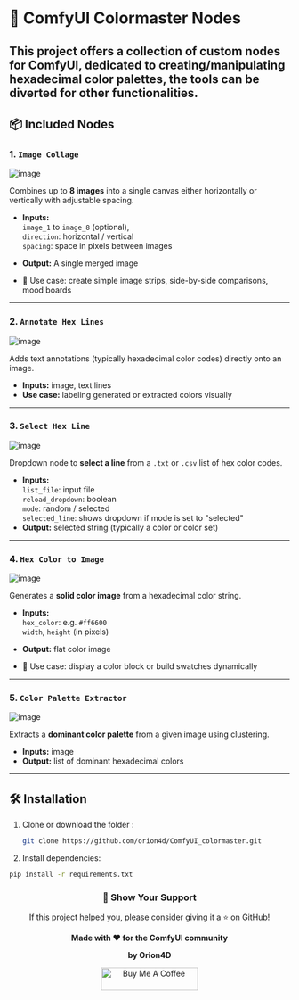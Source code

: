 # 🎨 ComfyUI Colormaster Nodes

This project offers a collection of custom nodes for ComfyUI, dedicated to creating/manipulating hexadecimal color palettes, the tools can be diverted for other functionalities.
---

## 📦 Included Nodes

### 1. `Image Collage`

![image](https://github.com/user-attachments/assets/4420a4a1-ab7a-4f48-a47a-2013f1597509)

Combines up to **8 images** into a single canvas either horizontally or vertically with adjustable spacing.

- **Inputs:**  
  `image_1` to `image_8` (optional),  
  `direction`: horizontal / vertical  
  `spacing`: space in pixels between images  

- **Output:** A single merged image  
- 🔧 Use case: create simple image strips, side-by-side comparisons, mood boards

---

### 2. `Annotate Hex Lines`

![image](https://github.com/user-attachments/assets/42a2e187-7f55-4243-a25e-92ca08b2c326)

Adds text annotations (typically hexadecimal color codes) directly onto an image.

- **Inputs:** image, text lines
- **Use case:** labeling generated or extracted colors visually

---

### 3. `Select Hex Line`

![image](https://github.com/user-attachments/assets/f9346541-33ac-49c9-9f31-fa9cd59ce82b)

Dropdown node to **select a line** from a `.txt` or `.csv` list of hex color codes.

- **Inputs:**  
  `list_file`: input file  
  `reload_dropdown`: boolean  
  `mode`: random / selected  
  `selected_line`: shows dropdown if mode is set to "selected"  
- **Output:** selected string (typically a color or color set)

---

### 4. `Hex Color to Image`

![image](https://github.com/user-attachments/assets/f4b556c8-9a27-4442-89f9-72405f8e1e8d)

Generates a **solid color image** from a hexadecimal color string.

- **Inputs:**  
  `hex_color`: e.g. `#ff6600`  
  `width`, `height` (in pixels)

- **Output:** flat color image  
- 🎯 Use case: display a color block or build swatches dynamically

---

### 5. `Color Palette Extractor`

![image](https://github.com/user-attachments/assets/2eb3351d-76d7-4114-af1a-fe912f4b338f)

Extracts a **dominant color palette** from a given image using clustering.

- **Inputs:** image  
- **Output:** list of dominant hexadecimal colors

---

## 🛠️ Installation

1. Clone or download the folder
:
    ```bash
    git clone https://github.com/orion4d/ComfyUI_colormaster.git
    ```

4. Install dependencies:

```bash
pip install -r requirements.txt
```

<div align="center">

<h3>🌟 <strong>Show Your Support</strong></h3>

<p>If this project helped you, please consider giving it a ⭐ on GitHub!</p>

<p><strong>Made with ❤️ for the ComfyUI community</strong></p>

<p><strong>by Orion4D</strong></p>

<a href="https://ko-fi.com/orion4d">
<img src="https://ko-fi.com/img/githubbutton_sm.svg" alt="Buy Me A Coffee" height="41" width="174">
</a>

</div>


